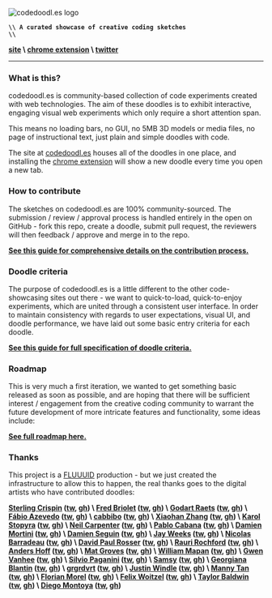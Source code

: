 ![codedoodl.es logo](http://assets.codedoodl.es/readme_logo.png?1)

<code>**\\\\ A curated showcase of creative coding sketches \\\\**</code>

**[site](http://codedoodl.es) \\ [chrome extension](https://chrome.google.com/webstore/detail/codedoodles/hhfnbfhcojlgbojpphigjibpjkccfikh) \\ [twitter](http://twitter.com/codedoodl_es)**

___

### What is this?

codedoodl.es is community-based collection of code experiments created with web technologies. The aim of these doodles is to exhibit interactive, engaging visual web experiments which only require a short attention span.

This means no loading bars, no GUI, no 5MB 3D models or media files, no page of instructional text, just plain and simple doodles with code.

The site at [codedoodl.es](http://codedoodl.es) houses all of the doodles in one place, and installing the [chrome extension](https://chrome.google.com/webstore/detail/codedoodles/hhfnbfhcojlgbojpphigjibpjkccfikh) will show a new doodle every time you open a new tab.

### How to contribute

The sketches on codedoodl.es are 100% community-sourced. The submission / review / approval process is handled entirely in the open on GitHub - fork this repo, create a doodle, submit pull request, the reviewers will then feedback / approve and merge in to the repo.

**[See this guide for comprehensive details on the contribution process.](docs/contributing.md)**

### Doodle criteria

The purpose of codedoodl.es is a little different to the other code-showcasing sites out there - we want to quick-to-load, quick-to-enjoy experiments, which are united through a consistent user interface. In order to maintain consistency with regards to user expectations, visual UI, and doodle performance, we have laid out some basic entry criteria for each doodle.

**[See this guide for full specification of doodle criteria.](docs/criteria.md)**

### Roadmap

This is very much a first iteration, we wanted to get something basic released as soon as possible, and are hoping that there will be sufficient interest / engagement from the creative coding community to warrant the future development of more intricate features and functionality, some ideas include:

**[See full roadmap here.](docs/roadmap.md)**

### Thanks

This project is a [FLUUUID](http://FLUUU.ID) production - but we just created the infrastructure to allow this to happen, the real thanks goes to the digital artists who have contributed doodles:

**[Sterling Crispin](http://www.sterlingcrispin.com) ([tw](http://twitter.com/sterlingcrispin), [gh](http://github.com/sterlingcrispin)) \ [Fred Briolet](http://fredericbriolet.com/) ([tw](http://twitter.com/fredbriolet), [gh](http://github.com/FredericBriolet)) \ [Godart Raets](http://www.gdart.be/intro.html) ([tw](http://twitter.com/SirSmoooth), [gh](http://github.com/SirGodart)) \ [Fábio Azevedo](http://icantcontrolmyego.net) ([tw](http://twitter.com/naso), [gh](http://github.com/naso)) \ [cabbibo](http://cabbi.bo) ([tw](http://twitter.com/cabbibo), [gh](http://github.com/cabbibo)) \ [Xiaohan Zhang](http://www.hellochar.com/) ([tw](http://twitter.com/hellocharlien), [gh](http://github.com/hellochar)) \ [Karol Stopyra](http://stopyransky.com) ([tw](http://twitter.com/stopyransky), [gh](http://github.com/stopyransky)) \ [Neil Carpenter](http://neilcarpenter.com) ([tw](http://twitter.com/neilcarpenter), [gh](http://github.com/neilcarpenter)) \ [Pablo Cabana](http://caostar.com/thoughts/) ([tw](http://twitter.com/pablocabana), [gh](http://github.com/caostar)) \ [Damien Mortini](http://damienmortini.me.uk) ([tw](http://twitter.com/d_m_m_n_), [gh](http://github.com/dmmn)) \ [Damien Seguin](http://dmnsgn.me/) ([tw](http://twitter.com/dmnsgn), [gh](http://github.com/dmnsgn)) \ [Jay Weeks](http://jayweeks.com) ([tw](http://twitter.com/jpweeks), [gh](http://github.com/jpweeks)) \ [Nicolas Barradeau](http://www.barradeau.com) ([tw](http://twitter.com/nicoptere), [gh](http://github.com/nicoptere)) \ [David Paul Rosser](http://ivxvixviii.io) ([tw](http://twitter.com/davidpaulrosser), [gh](http://github.com/ivxvixviii)) \ [Rauri Rochford](http://www.esquemedia.com) ([tw](http://twitter.com/raurir), [gh](http://github.com/raurir)) \ [Anders Hoff](http://inconvergent.net) ([tw](http://twitter.com/inconvergent), [gh](http://github.com/inconvergent)) \ [Mat Groves](http://www.goodboydigital.com/) ([tw](http://twitter.com/doormat23), [gh](http://github.com/GoodBoyDigital)) \ [William Mapan](http://wllmpn.com/) ([tw](http://twitter.com/williamapan), [gh](http://github.com/williamapan)) \ [Gwen Vanhee](http://nocomputer.be) ([tw](http://twitter.com/wearenocomputer), [gh](http://github.com/gwenvanhee)) \ [Silvio Paganini](http://s2paganini.com) ([tw](http://twitter.com/silviopaganini), [gh](http://github.com/silviopaganini)) \ [Samsy](http://samsy.ninja) ([tw](http://twitter.com/Samsyyyy), [gh](http://github.com/Samsy)) \ [Georgiana Blantin](http://codepen.io/giana/) ([tw](http://twitter.com/gianablantin), [gh](http://github.com/GianaB)) \ [grgrdvrt](http://www.grgrdvrt.com) ([tw](http://twitter.com/grgrdvrt), [gh](http://github.com/grgrdvrt)) \ [Justin Windle](http://soulwire.co.uk) ([tw](http://twitter.com/soulwire), [gh](http://github.com/soulwire)) \ [Manny Tan](http://uncontrol.com) ([tw](http://twitter.com/mannytan), [gh](http://github.com/mannytan)) \ [Florian Morel](http://ayamflow.fr) ([tw](http://twitter.com/ayamflow), [gh](http://github.com/ayamflow)) \ [Felix Woitzel](http://www.cake23.de) ([tw](http://twitter.com/Flexi23), [gh](http://github.com/Flexi23)) \ [Taylor Baldwin](https://tbaldw.in) ([tw](http://twitter.com/taylorbaldwin), [gh](http://github.com/rolyatmax)) \ [Diego Montoya](http://www.diego-montoya.com) ([tw](http://twitter.com/diego_montoya_), [gh](http://github.com/montoyadiego))**